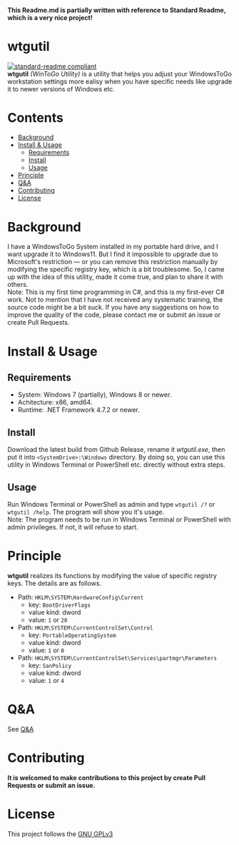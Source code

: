 #### This Readme.md is partially written with reference to Standard Readme, which is a very nice project!  
# wtgutil
[![standard-readme compliant](https://img.shields.io/badge/readme%20style-standard-brightgreen.svg?style=flat-square)](https://github.com/RichardLitt/standard-readme)  
**wtgutil** _(WinToGo Utility)_ is a utility that helps you adjust your WindowsToGo workstation settings more ealisy when you have specific needs like upgrade it to newer versions of Windows etc.
# Contents
- [Background](#background)
- [Install & Usage](#iau)
  - [Requirements](#requirements)
  - [Install](#install)
  - [Usage](#usage)
- [Principle](#principle)
- [Q&A](#ques)
- [Contributing](#contributing)
- [License](#license)
# Background
I have a WindowsToGo System installed in my portable hard drive, and I want upgrade it to Windows11. But I find it impossible to upgrade due to Microsoft's restriction — or you can remove this restriction manually by modifying the specific registry key, which is a bit troublesome. So, I came up with the idea of this utility, made it come true, and plan to share it with others.  
Note: This is my first time programming in C#, and this is my first-ever C# work. Not to mention that I have not received any systematic training, the source code might be a bit suck. If you have any suggestions on how to improve the quality of the code, please contact me or submit an issue or create Pull Requests.
# <span id="iau">Install & Usage</span>
## Requirements
- System: Windows 7 (partially), Windows 8 or newer.
- Achitecture: x86, amd64.
- Runtime: .NET Framework 4.7.2 or newer.
## Install
Download the latest build from Github Release, rename it *wtgutil.exe*, then put it into `<SystemDrive>:\Windows` directory. By doing so, you can use this utility in Windows Terminal or PowerShell etc. directly without extra steps.
## Usage
Run Windows Terminal or PowerShell as admin and type `wtgutil /?` or `wtgutil /help`. The program will show you it's usage.  
Note: The program needs to be run in Windows Terminal or PowerShell with admin privileges. If not, it will refuse to start.
# Principle
**wtgutil** realizes its functions by modifying the value of specific registry keys. The details are as follows.  
- Path: `HKLM\SYSTEM\HardwareConfig\Current`  
  - key: `BootDriverFlags`  
  - value kind: dword
  - value: `1` or `20`  
- Path: `HKLM\SYSTEM\CurrentControlSet\Control`  
  - key: `PortableOperatingSystem`  
  - value kind: dword
  - value: `1` or `0`   
- Path: `HKLM\SYSTEM\CurrentControlSet\Services\partmgr\Parameters`  
  - key: `SanPolicy`  
  - value kind: dword
  - value: `1` or `4`  
# <span id="ques">Q&A</span>
See [Q&A](Ques.md)
# Contributing
**It is welcomed to make contributions to this project by create Pull Requests or submit an issue.**
# License
This project follows the [GNU GPLv3](LICENSE)
